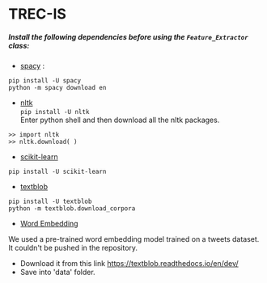 # TREC-IS

##### Install the following dependencies before using the ```Feature_Extractor``` class: <br>
- [spacy](https://spacy.io/usage/models#section-install) :
```
pip install -U spacy 
python -m spacy download en
```
- [nltk](https://www.nltk.org/install.html) <br>
```pip install -U nltk ``` <br>
Enter python shell and then download all the nltk packages. 
```
>> import nltk
>> nltk.download( )

```
- [scikit-learn](http://scikit-learn.org/stable/install.html)
```
pip install -U scikit-learn
```
- [textblob](https://textblob.readthedocs.io/en/dev/)
```
pip install -U textblob
python -m textblob.download_corpora

```
- [Word Embedding](https://textblob.readthedocs.io/en/dev/)

We used a pre-trained word embedding model trained on a tweets dataset. It couldn't be pushed in the 
repository. 
- Download it from this link https://textblob.readthedocs.io/en/dev/ 
- Save into 'data' folder. 
```